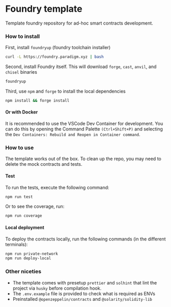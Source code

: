 # Foundry template 

Template foundry repository for ad-hoc smart contracts development.

### How to install

First, install `foundryup` (foundry toolchain installer)

```bash
curl -L https://foundry.paradigm.xyz | bash
```

Second, install Foundry itself. This will download `forge`, `cast`, `anvil`, and `chisel` binaries

```bash
foundryup
```

Third, use `npm` and `forge` to install the local dependencies

```bash
npm install && forge install
```

#### Or with Docker
It is recommended to use the VSCode Dev Container for development. You can do this by opening the Command Palette `(Ctrl+Shift+P)` and selecting the `Dev Containers: Rebuild and Reopen in Container command`.

### How to use

The template works out of the box. To clean up the repo, you may need to delete the mock contracts and tests.

#### Test

To run the tests, execute the following command:

```bash
npm run test
```

Or to see the coverage, run:

```bash
npm run coverage

```

#### Local deployment

To deploy the contracts locally, run the following commands (in the different terminals):

```bash
npm run private-network
npm run deploy-local
```

### Other niceties

- The template comes with presetup `prettier` and `solhint` that lint the project via `husky` before compilation hook.
- The `.env.example` file is provided to check what is required as ENVs
- Preinstalled `@openzeppelin/contracts` and `@solarity/solidity-lib`
